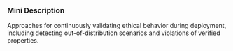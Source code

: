 ### Mini Description

Approaches for continuously validating ethical behavior during deployment, including detecting out-of-distribution scenarios and violations of verified properties.

